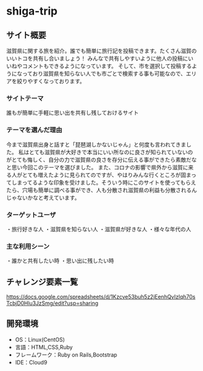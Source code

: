 
# shiga-trip

## サイト概要
滋賀県に関する旅を紹介。誰でも簡単に旅行記を投稿できます。たくさん滋賀のいいトコを共有し合いましょう！
みんなで共有しやすいように他人の投稿にいいねやコメントもできるようになっています。
そして、市を選択して投稿するようになっており滋賀県を知らない人でも市ごとで検索する事も可能なので、エリアを絞りやすくなっております。

### サイトテーマ
誰もが簡単に手軽に思い出を共有し残しておけるサイト

### テーマを選んだ理由
今まで滋賀県出身と話すと「琵琶湖しかないじゃん」と何度も言われてきました。
私はとても滋賀県が大好きで本当にいい所なのに良さが知られていないのがとても悔しく、自分の力で滋賀県の良さを存分に伝える事ができたら素敵だなと思い今回このテーマを選びました。
また、コロナの影響で県外から滋賀に来る人がとても増えたように見られてのですが、やはりみんな行くところが固まってしまってるような印象を受けました。そういう時にこのサイトを使ってもらえたら、穴場も簡単に調べる事ができ、人も分散され滋賀県の利益も分散されるんじゃないかなと考えています。


### ターゲットユーザ
・旅行好きな人
・滋賀県を知らない人
・滋賀県が好きな人
・様々な年代の人

### 主な利用シーン
・誰かと共有したい時
・思い出に残したい時


## チャレンジ要素一覧
<https://docs.google.com/spreadsheets/d/1Kzcve53buh5z2jEenhQvIzlqh70sTcbjD0Hlu3JzSmg/edit?usp=sharing>

## 開発環境
- OS：Linux(CentOS)
- 言語：HTML,CSS,Ruby
- フレームワーク：Ruby on Rails,Bootstrap
- IDE：Cloud9


